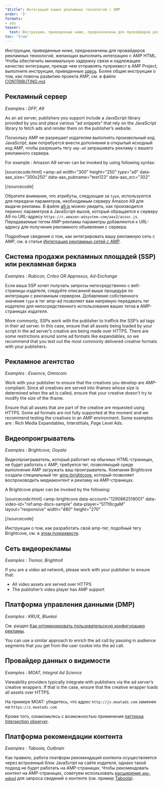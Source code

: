 ```yaml
---
"$title": Интеграция ваших рекламных технологий с AMP
order: '3'
formats:
- ads
teaser:
  text: Инструкции, приведенные ниже, предназначены для провайдеров рекламных технологий, желающих выполнить интеграцию с AMP HTML.
toc: 'true'
---
```


<!--
This file is imported from https://github.com/ampproject/amphtml/blob/master/ads/_integration-guide.md.
Please do not change this file.
If you have found a bug or an issue please
have a look and request a pull request there.
-->

Инструкции, приведенные ниже, предназначены для провайдеров рекламных технологий, желающих выполнить интеграцию с AMP HTML. Чтобы обеспечить минимальную задержку связи и надлежащее качество интеграции, прежде чем отправлять пулреквест в AMP Project, выполните инструкции, приведенные [здесь](https://github.com/ampproject/amphtml/blob/master/ads/../3p/README.md#ads). Более общие инструкции о том, как помочь развитию проекта AMP, см. в файле [CONTRIBUTING.md](https://github.com/ampproject/amphtml/blob/master/ads/../CONTRIBUTING.md).

## Рекламный сервер <a name="ad-server"></a>

*Examples : DFP, A9*

As an ad server, publishers you support include a JavaScript library provided by you and place various "ad snippets" that rely on the JavaScript library to fetch ads and render them on the publisher’s website.

Поскольку AMP не разрешает издателям выполнять произвольный код JavaScript, вам потребуется внести дополнения в открытый исходный код AMP, чтобы разрешить тегу `amp-ad` запрашивать рекламу с вашего рекламного сервера.

For example : Amazon A9 server can be invoked by using following syntax:

[sourcecode:html]
<amp-ad
  width="300"
  height="250"
  type="a9"
  data-aax_size="300x250"
  data-aax_pubname="test123"
  data-aax_src="302"
>
</amp-ad>
[/sourcecode]

Обратите внимание, что атрибуты, следующие за `type`, используются для передачи параметров, необходимым серверу Amazon A9 для выдачи рекламы. В файле [a9.js](https://github.com/ampproject/amphtml/blob/master/ads/./a9.js) можно увидеть, как производится перенос параметров в JavaScript-вызов, который обращается к серверу A9 по URL-адресу `https://c.amazon-adsystem.com/aax2/assoc.js`. Передаваемые тегом AMP-рекламы параметры добавляются к URL-адресу для получения рекламного объявления с сервера.

Подробные сведения о том, как интегрировать вашу рекламную сеть с AMP, см. в статье [Интеграция рекламных сетей с AMP](https://github.com/ampproject/amphtml/blob/master/ads/README.md).

## Система продажи рекламных площадей (SSP) или рекламная биржа <a name="supply-side-platform-ssp-or-an-ad-exchange"></a>

*Examples : Rubicon, Criteo OR Appnexus, Ad-Exchange*

Если ваша SSP хочет получать запросы непосредственно с веб-страницы издателя, следуйте описанной выше процедуре по интеграции с рекламным сервером. Добавление собственного значения `type` в тег amp-ad позволяет вам напрямую передавать тег издателю для непосредственного использования ваших тегов в AMP-страницах издателя.

More commonly, SSPs work with the publisher to traffick the SSP’s ad tags in their ad server. In this case, ensure that all assets being loaded by your script in the ad server’s creative are being made over HTTPS. There are some restrictions around some ad formats like expandables, so we recommend that you test out the most commonly delivered creative formats with your publishers.

## Рекламное агентство <a name="ad-agency"></a>

*Examples : Essence, Omnicom*

Work with your publisher to ensure that the creatives you develop are AMP-compliant. Since all creatives are served into iframes whose size is determined when the ad is called, ensure that your creative doesn't try to modify the size of the iframe.

Ensure that all assets that are part of the creative are requested using HTTPS. Some ad formats are not fully supported at the moment and we recommend testing the creatives in an AMP environment. Some examples are : Rich Media Expandables, Interstitials, Page Level Ads.

## Видеопроигрыватель <a name="video-player"></a>

*Examples : Brightcove, Ooyala*

Видеопроигрыватель, который работает на обычных HTML-страницах, не будет работать с AMP; требуется тег, позволяющий среде выполнения AMP загружать ваш проигрыватель. Компания Brightcove создала специальный тег [amp-brightcove](https://github.com/ampproject/amphtml/blob/master/extensions/amp-brightcove/amp-brightcove.md), который позволяет воспроизводить медиаконтент и рекламу на AMP-страницах.

A Brightcove player can be invoked by the following:

[sourcecode:html]
<amp-brightcove
  data-account="1290862519001"
  data-video-id="ref:amp-docs-sample"
  data-player="S1Tt8cgaM"
  layout="responsive"
  width="480"
  height="270"
>
</amp-brightcove>
[/sourcecode]

Инструкции о том, как разработать свой amp-тег, подобный тегу Brightcove, см. в [этом пулреквесте](https://github.com/ampproject/amphtml/pull/1052).

## Сеть видеорекламы <a name="video-ad-network"></a>

*Examples : Tremor, Brightroll*

If you are a video ad network, please work with your publisher to ensure that:

- All video assets are served over HTTPS
- The publisher’s video player has AMP support

## Платформа управления данными (DMP) <a name="data-management-platform-dmp"></a>

*Examples : KRUX, Bluekai*

См. раздел [Как оптимизировать пользовательскую конфигурацию рекламы](https://amp.dev/documentation/components/amp-ad#enhance-incoming-ad-configuration).

You can use a similar approach to enrich the ad call by passing in audience segments that you get from the user cookie into the ad call.

## Провайдер данных о видимости <a name="viewability-provider"></a>

*Examples : MOAT, Integral Ad Science*

Viewability providers typically integrate with publishers via the ad server’s creative wrappers. If that is the case, ensure that the creative wrapper loads all assets over HTTPS.

На примере MOAT: убедитесь, что адрес `http://js.moatads.com` заменен на `https://z.moatads.com`

Кроме того, ознакомьтесь с возможностью применения [паттерна Intersection observer](https://github.com/ampproject/amphtml/blob/master/ads/README.md#ad-viewability).

## Платформа рекомендации контента <a name="content-recommendation-platform"></a>

*Examples : Taboola, Outbrain*

Как правило, работа платформ рекомендаций контента осуществляется через встроенный блок JavaScript на сайте издателя, однако такой подход не будет работать на AMP-страницах. Чтобы рекомендовать контент на AMP-страницах, советуем использовать [расширение `amp-embed`](https://amp.dev/documentation/components/amp-ad) для запроса сведений о контенте (см. пример [Taboola](https://github.com/ampproject/amphtml/blob/master/ads/taboola.md)).
